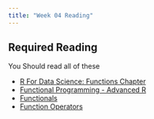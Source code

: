 ```yaml
---
title: "Week 04 Reading"
---
```





## Required Reading


You Should read all of these

- [R For Data Science: Functions Chapter](http://r4ds.had.co.nz/functions.html)
- [Functional Programming - Advanced R](http://adv-r.had.co.nz/Functional-programming.html)
- [Functionals](http://adv-r.had.co.nz/Functionals.html)
- [Function Operators](http://adv-r.had.co.nz/Function-operators.html)
    